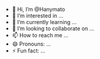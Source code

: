 - 👋 Hi, I’m @Hanymato
- 👀 I’m interested in ...
- 🌱 I’m currently learning ...
- 💞️ I’m looking to collaborate on ...
- 📫 How to reach me ...
- 😄 Pronouns: ...
- ⚡ Fun fact: ...

<!---
Hanymato/Hanymato is a ✨ special ✨ repository because its `README.md` (this file) appears on your GitHub profile.
You can click the Preview link to take a look at your changes.
--->

